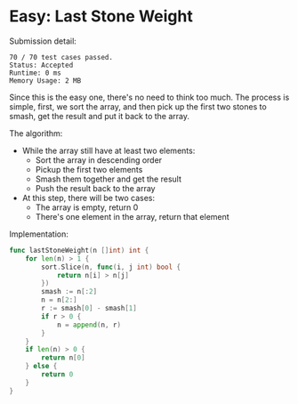 # Easy: Last Stone Weight

Submission detail:
```
70 / 70 test cases passed.
Status: Accepted
Runtime: 0 ms
Memory Usage: 2 MB
```

Since this is the easy one, there's no need to think too much. The process is simple, first, we sort the array, and then pick up the first two stones to smash, get the result and put it back to the array.

The algorithm:

- While the array still have at least two elements:
  + Sort the array in descending order
  + Pickup the first two elements
  + Smash them together and get the result
  + Push the result back to the array
- At this step, there will be two cases:
  + The array is empty, return 0
  + There's one element in the array, return that element

Implementation:

```go
func lastStoneWeight(n []int) int {
    for len(n) > 1 {
        sort.Slice(n, func(i, j int) bool {
            return n[i] > n[j]
        })
        smash := n[:2]
        n = n[2:]
        r := smash[0] - smash[1]
        if r > 0 {
            n = append(n, r)
        }
    }
    if len(n) > 0 {
        return n[0]
    } else {
        return 0
    }
}
```
